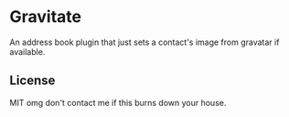 # Gravitate

An address book plugin that just sets a contact's image from gravatar if available.

## License

MIT omg don't contact me if this burns down your house.